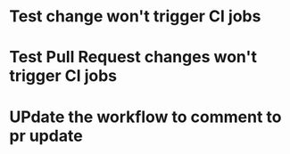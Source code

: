 # Test change won't trigger CI jobs
# Test Pull Request changes won't trigger CI jobs
# UPdate the workflow to comment to pr update
